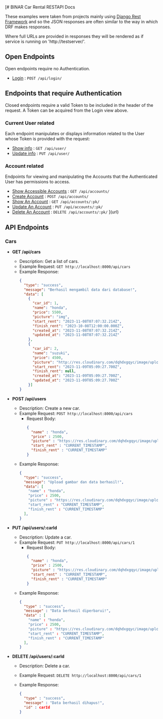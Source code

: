 [# BINAR Car Rental RESTAPI Docs

These examples were taken from projects mainly using [Django Rest
Framework](https://github.com/tomchristie/django-rest-framework) and so the
JSON responses are often similar to the way in which DRF makes responses.

Where full URLs are provided in responses they will be rendered as if service
is running on 'http://testserver/'.

## Open Endpoints

Open endpoints require no Authentication.

* [Login](login.md) : `POST /api/login/`

## Endpoints that require Authentication

Closed endpoints require a valid Token to be included in the header of the
request. A Token can be acquired from the Login view above.

### Current User related

Each endpoint manipulates or displays information related to the User whose
Token is provided with the request:

* [Show info](user/get.md) : `GET /api/user/`
* [Update info](user/put.md) : `PUT /api/user/`

### Account related

Endpoints for viewing and manipulating the Accounts that the Authenticated User
has permissions to access.

* [Show Accessible Accounts](accounts/get.md) : `GET /api/accounts/`
* [Create Account](accounts/post.md) : `POST /api/accounts/`
* [Show An Account](accounts/pk/get.md) : `GET /api/accounts/:pk/`
* [Update An Account](accounts/pk/put.md) : `PUT /api/accounts/:pk/`
* [Delete An Account](accounts/pk/delete.md) : `DELETE /api/accounts/:pk/`
](url)

## API Endpoints

### Cars

- **GET /api/cars**
  - Description: Get a list of cars.
  - Example Request: `GET http://localhost:8000/api/cars`
  - Example Response:
    ```json
    {
      "type": "success",
      "message": "Berhasil mengambil data dari database!",
      "data": [
        {
          "car_id": 1,
          "name": "honda",
          "price": 5500,
          "picture": "img",
          "start_rent": "2023-11-08T07:07:32.214Z",
          "finish_rent": "2023-10-08T12:00:00.000Z",
          "created_at": "2023-11-08T07:07:32.214Z",
          "updated_at": "2023-11-08T07:07:32.214Z"
        },
        {
          "car_id": 2,
          "name": "suzuki",
          "price": 4500,
          "picture": "http://res.cloudinary.com/dqhdxgqyc/image/upload/v1699506566/tz44yqqyyswasyhecrqy.jpg",
          "start_rent": "2023-11-09T05:09:27.700Z",
          "finish_rent": null,
          "created_at": "2023-11-09T05:09:27.700Z",
          "updated_at": "2023-11-09T05:09:27.700Z"
        }]
    }
    ```

- **POST /api/users**
  - Description: Create a new car.
  - Example Request: `POST http://localhost:8000/api/cars`
    - Request Body:
      ```json
      {
        "name" : "honda",
        "price" : 2500,                
        "picture" : "https://res.cloudinary.com/dqhdxgqyc/image/upload/v1699507003/rzrg3r7qkn1xh2jwflk5.jpg",
        "start_rent" : "CURRENT_TIMESTAMP",
        "finish_rent" : "CURRENT_TIMESTAMP"
      }
      ```
  - Example Response:
    ```json
    { 
      "type": "success",
      "message": "Upload gambar dan data berhasil!",
      "data": [
        "name" : "honda",
        "price" : 2500,                
        "picture" : "https://res.cloudinary.com/dqhdxgqyc/image/upload/v1699507003/rzrg3r7qkn1xh2jwflk5.jpg",
        "start_rent" : "CURRENT_TIMESTAMP",
        "finish_rent" : "CURRENT_TIMESTAMP"
      ],
    }
    ```

- **PUT /api/users/:carId**
  - Description: Update a car.
  - Example Request: `PUT http://localhost:8000/api/cars/1`
    - Request Body:
      ```json
      {
        "name" : "honda",
        "price" : 2500,                
        "picture" : "https://res.cloudinary.com/dqhdxgqyc/image/upload/v1699507003/rzrg3r7qkn1xh2jwflk5.jpg",
        "start_rent" : "CURRENT_TIMESTAMP",
        "finish_rent" : "CURRENT_TIMESTAMP"
      }
      ```
  - Example Response:
    ```json
    { 
      "type" : "success",
      "message" : "Data berhasil diperbarui!",
      "data" : [
        "name" : "honda",
        "price" : 2500,                
        "picture" : "https://res.cloudinary.com/dqhdxgqyc/image/upload/v1699507003/rzrg3r7qkn1xh2jwflk5.jpg",
        "start_rent" : "CURRENT_TIMESTAMP",
        "finish_rent" : "CURRENT_TIMESTAMP"
      ],
    }
    ```

- **DELETE /api/users/:carId**
  - Description: Delete a car.
  - Example Request: `DELETE http://localhost:8000/api/cars/1`
    
  - Example Response:
    ```json
    { 
      "type" : "success",
      "message" : "Data berhasil dihapus!",
      "id" : carId
    }
    ```

